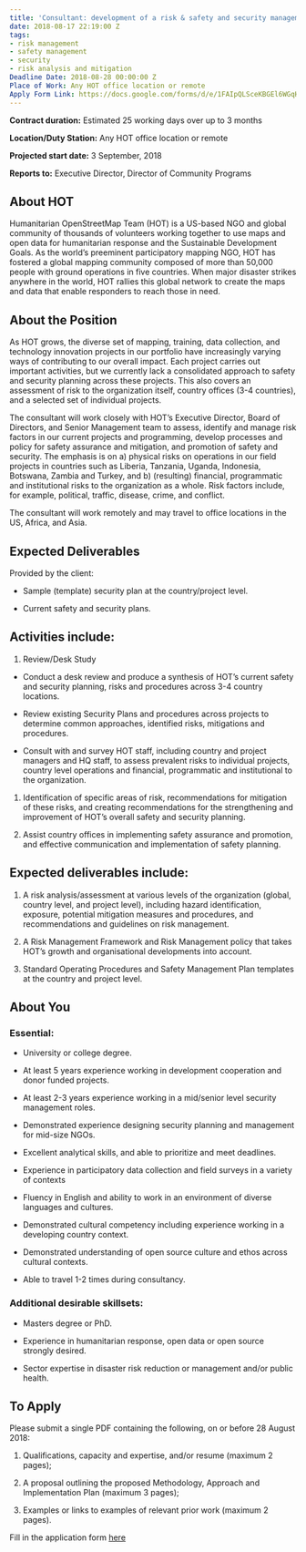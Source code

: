 ```yaml
---
title: 'Consultant: development of a risk & safety and security management framework'
date: 2018-08-17 22:19:00 Z
tags:
- risk management
- safety management
- security
- risk analysis and mitigation
Deadline Date: 2018-08-28 00:00:00 Z
Place of Work: Any HOT office location or remote
Apply Form Link: https://docs.google.com/forms/d/e/1FAIpQLSceKBGEl6WGqHPwsEvuEdibTTYA7vHgO2j1000MyJt22OyDow/viewform
---
```


**Contract duration:** Estimated 25 working days over up to 3 months

**Location/Duty Station:** Any HOT office location or remote

**Projected start date:** 3 September, 2018

**Reports to:** Executive Director, Director of Community Programs

## About HOT

Humanitarian OpenStreetMap Team (HOT) is a US-based NGO and global community of thousands of volunteers working together to use maps and open data for humanitarian response and the Sustainable Development Goals. As the world’s preeminent participatory mapping NGO, HOT has fostered a global mapping community composed of more than 50,000 people with ground operations in five countries. When major disaster strikes anywhere in the world, HOT rallies this global network to create the maps and data that enable responders to reach those in need.

## About the Position

As HOT grows, the diverse set of mapping, training, data collection, and technology innovation projects in our portfolio have increasingly varying ways of contributing to our overall impact. Each project carries out important activities, but we currently lack a consolidated approach to safety and security planning across these projects. This also covers an assessment of risk to the organization itself, country offices (3-4 countries), and a selected set of individual projects.

The consultant will work closely with HOT’s Executive Director, Board of Directors, and Senior Management team to assess, identify and manage risk factors in our current projects and programming, develop processes and policy for safety assurance and mitigation, and promotion of safety and security. The emphasis is on a) physical risks on operations in our field projects in countries such as Liberia, Tanzania, Uganda, Indonesia, Botswana, Zambia and Turkey, and b) (resulting) financial, programmatic and institutional risks to the organization as a whole. Risk factors include, for example, political, traffic, disease, crime, and conflict.

The consultant will work remotely and may travel to office locations in the US, Africa, and Asia.

## Expected Deliverables

Provided by the client:

* Sample (template) security plan at the country/project level.

* Current safety and security plans.

## Activities include:

1. Review/Desk Study

* Conduct a desk review and produce a synthesis of HOT’s current safety and security planning, risks and procedures across 3-4 country locations.

* Review existing Security Plans and procedures across projects to determine common approaches, identified risks, mitigations and procedures.

* Consult with and survey HOT staff, including country and project managers and HQ staff, to assess prevalent risks to individual projects, country level operations and financial, programmatic and institutional to the organization.

1. Identification of specific areas of risk, recommendations for mitigation of these risks, and creating recommendations for the strengthening and improvement of HOT’s overall safety and security planning.

2. Assist country offices in implementing safety assurance and promotion, and effective communication and implementation of safety planning.

## Expected deliverables include:

1. A risk analysis/assessment at various levels of the organization (global, country level, and project level), including hazard identification, exposure, potential mitigation measures and procedures, and recommendations and guidelines on risk management.

2. A Risk Management Framework and Risk Management policy that takes HOT’s growth and organisational developments into account.

3. Standard Operating Procedures and Safety Management Plan templates at the country and project level.

## About You

### Essential:

* University or college degree.

* At least 5 years experience working in development cooperation and donor funded projects.

* At least 2-3 years experience working in a mid/senior level security management roles.

* Demonstrated experience designing security planning and management for mid-size NGOs.

* Excellent analytical skills, and able to prioritize and meet deadlines.

* Experience in participatory data collection and field surveys in a variety of contexts

* Fluency in English and ability to work in an environment of diverse languages and cultures.

* Demonstrated cultural competency including experience working in a developing country context.

* Demonstrated understanding of open source culture and ethos across cultural contexts.

* Able to travel 1-2 times during consultancy.

### Additional desirable skillsets:

* Masters degree or PhD.

* Experience in humanitarian response, open data or open source strongly desired.

* Sector expertise in disaster risk reduction or management and/or public health.

## To Apply

Please submit a single PDF containing the following, on or before 28 August 2018:

1. Qualifications, capacity and expertise, and/or resume (maximum 2 pages);

2. A proposal outlining the proposed Methodology, Approach and Implementation Plan (maximum 3 pages);

3. Examples or links to examples of relevant prior work (maximum 2 pages).

Fill in the application form [here](https://docs.google.com/forms/d/e/1FAIpQLSceKBGEl6WGqHPwsEvuEdibTTYA7vHgO2j1000MyJt22OyDow/viewform)